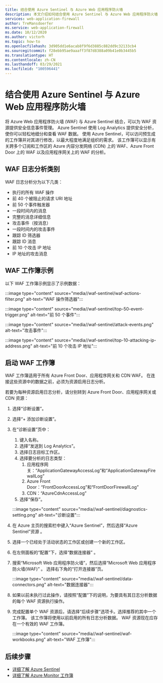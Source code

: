 ```yaml
---
title: 结合使用 Azure Sentinel 与 Azure Web 应用程序防火墙
description: 本文介绍如何结合使用 Azure Sentinel 与 Azure Web 应用程序防火墙 (WAF)
services: web-application-firewall
author: TreMansdoerfer
ms.service: web-application-firewall
ms.date: 10/12/2020
ms.author: victorh
ms.topic: how-to
ms.openlocfilehash: 3d905dd1e6acab8f9f6d3885c882dd9c32133cb4
ms.sourcegitcommit: f28ebb95ae9aaaff3f87d8388a09b41e0b3445b5
ms.translationtype: HT
ms.contentlocale: zh-CN
ms.lasthandoff: 03/29/2021
ms.locfileid: "100596441"
---
```

# <a name="using-azure-sentinel-with-azure-web-application-firewall"></a>结合使用 Azure Sentinel 与 Azure Web 应用程序防火墙

将 Azure Web 应用程序防火墙 (WAF) 与 Azure Sentinel 结合，可以为 WAF 资源提供安全信息事件管理。 Azure Sentinel 使用 Log Analytics 提供安全分析，使你可以轻松地细分和查看 WAF 数据。 使用 Azure Sentinel，可以访问预生成的工作簿并对其进行修改，以最大程度地满足组织的需求。 该工作簿可以显示有关跨多个订阅和工作区的 Azure 内容分发网络 (CDN) 上的 WAF、Azure Front Door 上的 WAF 以及应用程序网关上的 WAF 的分析。

## <a name="waf-log-analytics-categories"></a>WAF 日志分析类别

WAF 日志分析分为以下几类：  

- 执行的所有 WAF 操作 
- 前 40 个被阻止的请求 URI 地址 
- 前 50 个事件触发器  
- 一段时间内的消息 
- 完整的消息详细信息 
- 攻击事件（按消息）  
- 一段时间内的攻击事件 
- 跟踪 ID 筛选器 
- 跟踪 ID 消息 
- 前 10 个攻击 IP 地址 
- IP 地址的攻击消息 

## <a name="waf-workbook-examples"></a>WAF 工作簿示例

以下 WAF 工作簿示例显示了示例数据：

:::image type="content" source="media//waf-sentinel/waf-actions-filter.png" alt-text="WAF 操作筛选器":::

:::image type="content" source="media//waf-sentinel/top-50-event-trigger.png" alt-text="前 50 个事件":::

:::image type="content" source="media//waf-sentinel/attack-events.png" alt-text="攻击事件":::

:::image type="content" source="media//waf-sentinel/top-10-attacking-ip-address.png" alt-text="前 10 个攻击 IP 地址":::

## <a name="launch-a-waf-workbook"></a>启动 WAF 工作簿

WAF 工作簿适用于所有 Azure Front Door、应用程序网关和 CDN WAF。 在连接这些资源中的数据之前，必须为资源启用日志分析。 

若要为每种资源启用日志分析，请分别转到 Azure Front Door、应用程序网关或 CDN 资源：

1. 选择“诊断设置”。
2. 选择“+ 添加诊断设置”。  
3. 在“诊断设置”页中：
   1. 键入名称。 
   1. 选择“发送到 Log Analytics”。 
   1. 选择日志目标工作区。 
   1. 选择要分析的日志类型：
      1. 应用程序网关：“ApplicationGatewayAccessLog”和“ApplicationGatewayFirewallLog”
      1. Azure Front Door：“FrontDoorAccessLog”和“FrontDoorFirewallLog”
      1. CDN：“AzureCdnAccessLog”
   1. 选择“保存”。

   :::image type="content" source="media//waf-sentinel/diagnostics-setting.png" alt-text="诊断设置":::

4. 在 Azure 主页的搜索栏中键入“Azure Sentinel”，然后选择“Azure Sentinel”资源 。 
2. 选择一个已经处于活动状态的工作区或创建一个新的工作区。 
3. 在左侧面板的“配置”下，选择“数据连接器” 。
4. 搜索“Microsoft Web 应用程序防火墙”，然后选择“Microsoft Web 应用程序防火墙(WAF)” 。 选择右下角的“打开连接器”页。

   :::image type="content" source="media//waf-sentinel/data-connectors.png" alt-text="数据连接器":::

8. 如果以前未执行过此操作，请按照“配置”下的说明，为要具有其日志分析数据的每个 WAF 资源执行操作。
6. 完成配置单个 WAF 资源后，请选择“后续步骤”选项卡。选择推荐的其中一个工作簿。 该工作簿将使用以前启用的所有日志分析数据。 WAF 资源现在应存在一个有效的 WAF 工作簿。

   :::image type="content" source="media//waf-sentinel/waf-workbooks.png" alt-text="WAF 工作簿":::


## <a name="next-steps"></a>后续步骤

- [详细了解 Azure Sentinel](../sentinel/overview.md)
- [详细了解 Azure Monitor 工作簿](../azure-monitor/visualize/workbooks-overview.md)
